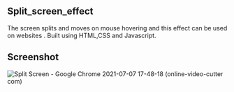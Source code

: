 
## Split_screen_effect

The screen splits and moves on mouse hovering and this effect can be used on websites .
Built using HTML,CSS and Javascript.

## Screenshot

![Split Screen - Google Chrome 2021-07-07 17-48-18 (online-video-cutter com)](https://user-images.githubusercontent.com/52855622/124761497-7eeffe80-df4f-11eb-8a38-19777ee1ae65.gif)


